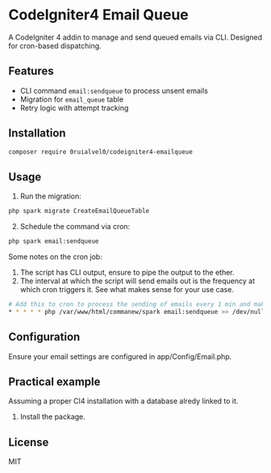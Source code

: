 # CodeIgniter4 Email Queue

A CodeIgniter 4 addin to manage and send queued emails via CLI. Designed for cron-based dispatching.

## Features

- CLI command `email:sendqueue` to process unsent emails
- Migration for `email_queue` table
- Retry logic with attempt tracking

## Installation

```bash
composer require 0ruialvel0/codeigniter4-emailqueue
```
## Usage

1. Run the migration:

```bash
php spark migrate CreateEmailQueueTable
```

2. Schedule the command via cron:

```bash
php spark email:sendqueue
```

Some notes on the cron job:

1. The script has CLI output, ensure to pipe the output to the ether.
2. The interval at which the script will send emails out is the frequency at which cron triggers it. See what makes sense for your use case.

```bash
# Add this to cron to process the sending of emails every 1 min and make output disappear:
* * * * * php /var/www/html/commanew/spark email:sendqueue >> /dev/null 2>&1
```

## Configuration

Ensure your email settings are configured in app/Config/Email.php.

## Practical example

Assuming a proper CI4 installation with a database alredy linked to it.

1. Install the package.

## License

MIT